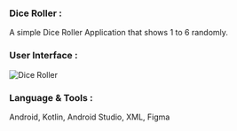 ### Dice Roller :

A simple Dice Roller Application that shows 1 to 6 randomly.

### User Interface :
 
![Dice Roller](https://user-images.githubusercontent.com/36065206/133622531-e6674bfc-bb4f-4b52-bd49-4ef212960798.png)

### Language & Tools :

Android, Kotlin, Android Studio, XML, Figma
